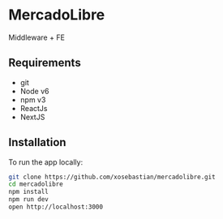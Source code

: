 # MercadoLibre
Middleware + FE

## Requirements
- git
- Node v6
- npm v3
- ReactJs
- NextJS

## Installation
To run the app locally:
```bash
git clone https://github.com/xosebastian/mercadolibre.git
cd mercadolibre
npm install
npm run dev
open http://localhost:3000
```
